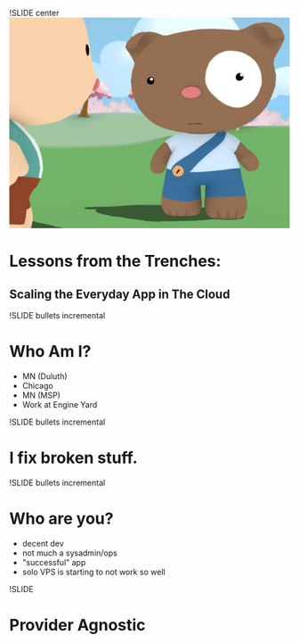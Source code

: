 !SLIDE center
![web scale](webscale.jpg)
# Lessons from the Trenches: #
##  Scaling the Everyday App in The Cloud ##

!SLIDE bullets incremental
# Who Am I? #

* MN (Duluth)
* Chicago
* MN (MSP)
* Work at Engine Yard

!SLIDE bullets incremental
# I fix broken stuff. #

!SLIDE bullets incremental 

# Who are you? #
* decent dev
* not much a sysadmin/ops
* "successful" app
* solo VPS is starting to not work so well

!SLIDE

# Provider Agnostic #